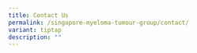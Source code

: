 ```yaml
---
title: Contact Us
permalink: /singapore-myeloma-tumour-group/contact/
variant: tiptap
description: ""
---
```

<p></p>